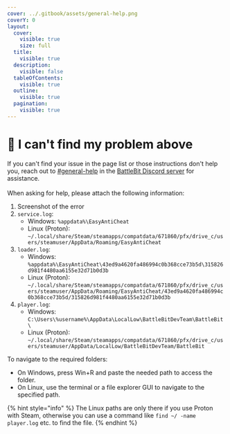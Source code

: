 ```yaml
---
cover: ../.gitbook/assets/general-help.png
coverY: 0
layout:
  cover:
    visible: true
    size: full
  title:
    visible: true
  description:
    visible: false
  tableOfContents:
    visible: true
  outline:
    visible: true
  pagination:
    visible: true
---
```


# 🤨 I can't find my problem above

If you can't find your issue in the page list or those instructions don't help you, reach out to [#general-help](https://discord.com/channels/303681520202285057/1023557475242360852) in the [BattleBit Discord server](https://discord.com/battlebit) for assistance.\
\
When asking for help, please attach the following information:

1. Screenshot of the error
2. `service.log`:
   * Windows: `%appdata%\EasyAntiCheat`
   * Linux (Proton): `~/.local/share/Steam/steamapps/compatdata/671860/pfx/drive_c/users/steamuser/AppData/Roaming/EasyAntiCheat`
3. `loader.log`:
   * Windows: `%appdata%\EasyAntiCheat\43ed9a4620fa486994c0b368cce73b5d\315826d981f4480aa6155e32d71b0d3b`
   * Linux (Proton): `~/.local/share/Steam/steamapps/compatdata/671860/pfx/drive_c/users/steamuser/AppData/Roaming/EasyAntiCheat/43ed9a4620fa486994c0b368cce73b5d/315826d981f4480aa6155e32d71b0d3b`
4. `player.log`:
   * Windows: `C:\Users\%username%\AppData\LocalLow\BattleBitDevTeam\BattleBit\`
   * Linux (Proton): `~/.local/share/Steam/steamapps/compatdata/671860/pfx/drive_c/users/steamuser/AppData/LocalLow/BattleBitDevTeam/BattleBit`

To navigate to the required folders:

* On Windows, press Win+R and paste the needed path to access the folder.
* On Linux, use the terminal or a file explorer GUI to navigate to the specified path.

{% hint style="info" %}
The Linux paths are only there if you use Proton with Steam, otherwise you can use a command like `find ~/ -name player.log` etc. to find the file.
{% endhint %}
